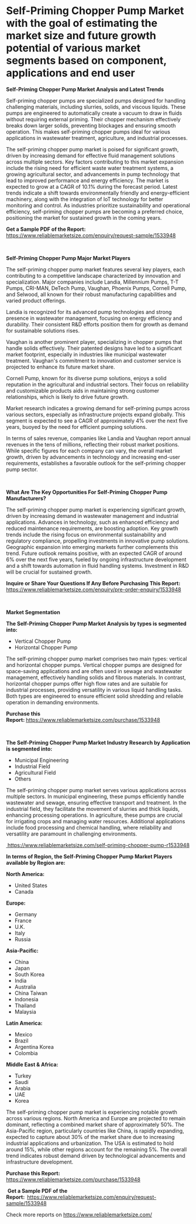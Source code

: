 <p><h1>Self-Priming Chopper Pump Market with the goal of estimating the market size and future growth potential of various market segments based on component, applications and end user</h1></p><p><strong>Self-Priming Chopper Pump Market Analysis and Latest Trends</strong></p>
<p><p>Self-priming chopper pumps are specialized pumps designed for handling challenging materials, including slurries, solids, and viscous liquids. These pumps are engineered to automatically create a vacuum to draw in fluids without requiring external priming. Their chopper mechanism effectively breaks down larger solids, preventing blockages and ensuring smooth operation. This makes self-priming chopper pumps ideal for various applications in wastewater treatment, agriculture, and industrial processes.</p><p>The self-priming chopper pump market is poised for significant growth, driven by increasing demand for effective fluid management solutions across multiple sectors. Key factors contributing to this market expansion include the rising need for efficient waste water treatment systems, a growing agricultural sector, and advancements in pump technology that lead to improved performance and energy efficiency. The market is expected to grow at a CAGR of 10.1% during the forecast period. Latest trends indicate a shift towards environmentally friendly and energy-efficient machinery, along with the integration of IoT technology for better monitoring and control. As industries prioritize sustainability and operational efficiency, self-priming chopper pumps are becoming a preferred choice, positioning the market for sustained growth in the coming years.</p></p>
<p><strong>Get a Sample PDF of the Report:&nbsp;</strong> <a href="https://www.reliablemarketsize.com/enquiry/request-sample/1533948?utm_campaign=3528&utm_medium=2&utm_source=Github&utm_content=ia&utm_term=11042025&utm_id=self-priming-chopper-pump">https://www.reliablemarketsize.com/enquiry/request-sample/1533948</a></p>
<p>&nbsp;</p>
<p><strong>Self-Priming Chopper Pump Major Market Players</strong></p>
<p><p>The self-priming chopper pump market features several key players, each contributing to a competitive landscape characterized by innovation and specialization. Major companies include Landia, Millennium Pumps, T-T Pumps, CRI-MAN, DeTech Pump, Vaughan, Phoenix Pumps, Cornell Pump, and Selwood, all known for their robust manufacturing capabilities and varied product offerings.</p><p>Landia is recognized for its advanced pump technologies and strong presence in wastewater management, focusing on energy efficiency and durability. Their consistent R&D efforts position them for growth as demand for sustainable solutions rises. </p><p>Vaughan is another prominent player, specializing in chopper pumps that handle solids effectively. Their patented designs have led to a significant market footprint, especially in industries like municipal wastewater treatment. Vaughan's commitment to innovation and customer service is projected to enhance its future market share.</p><p>Cornell Pump, known for its diverse pump solutions, enjoys a solid reputation in the agricultural and industrial sectors. Their focus on reliability and customizable products aids in maintaining strong customer relationships, which is likely to drive future growth.</p><p>Market research indicates a growing demand for self-priming pumps across various sectors, especially as infrastructure projects expand globally. This segment is expected to see a CAGR of approximately 4% over the next five years, buoyed by the need for efficient pumping solutions.</p><p>In terms of sales revenue, companies like Landia and Vaughan report annual revenues in the tens of millions, reflecting their robust market positions. While specific figures for each company can vary, the overall market growth, driven by advancements in technology and increasing end-user requirements, establishes a favorable outlook for the self-priming chopper pump sector.</p></p>
<p>&nbsp;</p>
<p><strong>What Are The Key Opportunities For Self-Priming Chopper Pump Manufacturers?</strong></p>
<p><p>The self-priming chopper pump market is experiencing significant growth, driven by increasing demand in wastewater management and industrial applications. Advances in technology, such as enhanced efficiency and reduced maintenance requirements, are boosting adoption. Key growth trends include the rising focus on environmental sustainability and regulatory compliance, propelling investments in innovative pump solutions. Geographic expansion into emerging markets further complements this trend. Future outlook remains positive, with an expected CAGR of around 6% over the next five years, fueled by ongoing infrastructure development and a shift towards automation in fluid handling systems. Investment in R&D will be crucial for sustained growth.</p></p>
<p><strong>Inquire or Share Your Questions If Any Before Purchasing This Report:</strong> <a href="https://www.reliablemarketsize.com/enquiry/pre-order-enquiry/1533948?utm_campaign=3528&utm_medium=2&utm_source=Github&utm_content=ia&utm_term=11042025&utm_id=self-priming-chopper-pump">https://www.reliablemarketsize.com/enquiry/pre-order-enquiry/1533948</a></p>
<p>&nbsp;</p>
<p><strong>Market Segmentation</strong></p>
<p><strong>The Self-Priming Chopper Pump Market Analysis by types is segmented into:</strong></p>
<p><ul><li>Vertical Chopper Pump</li><li>Horizontal Chopper Pump</li></ul></p>
<p><p>The self-priming chopper pump market comprises two main types: vertical and horizontal chopper pumps. Vertical chopper pumps are designed for space-saving applications and are often used in sewage and wastewater management, effectively handling solids and fibrous materials. In contrast, horizontal chopper pumps offer high flow rates and are suitable for industrial processes, providing versatility in various liquid handling tasks. Both types are engineered to ensure efficient solid shredding and reliable operation in demanding environments.</p></p>
<p><strong>Purchase this Report:&nbsp;</strong><a href="https://www.reliablemarketsize.com/purchase/1533948?utm_campaign=3528&utm_medium=2&utm_source=Github&utm_content=ia&utm_term=11042025&utm_id=self-priming-chopper-pump">https://www.reliablemarketsize.com/purchase/1533948</a></p>
<p>&nbsp;</p>
<p><strong>The Self-Priming Chopper Pump Market Industry Research by Application is segmented into:</strong></p>
<p><ul><li>Municipal Engineering</li><li>Industrial Field</li><li>Agricultural Field</li><li>Others</li></ul></p>
<p><p>The self-priming chopper pump market serves various applications across multiple sectors. In municipal engineering, these pumps efficiently handle wastewater and sewage, ensuring effective transport and treatment. In the industrial field, they facilitate the movement of slurries and thick liquids, enhancing processing operations. In agriculture, these pumps are crucial for irrigating crops and managing water resources. Additional applications include food processing and chemical handling, where reliability and versatility are paramount in challenging environments.</p></p>
<p><a href="https://www.reliablemarketsize.com/self-priming-chopper-pump-r1533948?utm_campaign=3528&utm_medium=2&utm_source=Github&utm_content=ia&utm_term=11042025&utm_id=self-priming-chopper-pump">&nbsp;https://www.reliablemarketsize.com/self-priming-chopper-pump-r1533948</a></p>
<p><strong>In terms of Region, the Self-Priming Chopper Pump Market Players available by Region are:</strong></p>
<p>
    <p> <strong> North America: </strong>
        <ul>
            <li>United States</li>
            <li>Canada</li>
        </ul>
        </p> 
    <p> <strong> Europe: </strong>
        <ul>
            <li>Germany</li>
            <li>France</li>
            <li>U.K.</li>
            <li>Italy</li>
            <li>Russia</li>
        </ul>
        </p> 
    <p> <strong> Asia-Pacific: </strong>
        <ul>
            <li>China</li>
            <li>Japan</li>
            <li>South Korea</li>
            <li>India</li>
            <li>Australia</li>
            <li>China Taiwan</li>
            <li>Indonesia</li>
            <li>Thailand</li>
            <li>Malaysia</li>
        </ul>
        </p> 
    <p> <strong> Latin America: </strong>
        <ul>
            <li>Mexico</li>
            <li>Brazil</li>
            <li>Argentina Korea</li>
            <li>Colombia</li>
        </ul>
        </p> 
    <p> <strong> Middle East & Africa: </strong>
        <ul>
            <li>Turkey</li>
            <li>Saudi</li>
            <li>Arabia</li>
            <li>UAE</li>
            <li>Korea</li>
        </ul>
    </p>
    </p>
<p><p>The self-priming chopper pump market is experiencing notable growth across various regions. North America and Europe are projected to remain dominant, reflecting a combined market share of approximately 50%. The Asia-Pacific region, particularly countries like China, is rapidly expanding, expected to capture about 30% of the market share due to increasing industrial applications and urbanization. The USA is estimated to hold around 15%, while other regions account for the remaining 5%. The overall trend indicates robust demand driven by technological advancements and infrastructure development.</p></p>
<p><strong>Purchase this Report: </strong><a href="https://www.reliablemarketsize.com/purchase/1533948?utm_campaign=3528&utm_medium=2&utm_source=Github&utm_content=ia&utm_term=11042025&utm_id=self-priming-chopper-pump">https://www.reliablemarketsize.com/purchase/1533948</a></p>
<p>&nbsp;<strong>Get a Sample PDF of the Report:&nbsp;&nbsp;</strong><a href="https://www.reliablemarketsize.com/enquiry/request-sample/1533948?utm_campaign=3528&utm_medium=2&utm_source=Github&utm_content=ia&utm_term=11042025&utm_id=self-priming-chopper-pump">https://www.reliablemarketsize.com/enquiry/request-sample/1533948</a></p>
<p><strong></strong></p>
<p>Check more reports on <a href="https://www.reliablemarketsize.com/?utm_campaign=3528&utm_medium=2&utm_source=Github&utm_content=ia&utm_term=11042025&utm_id=self-priming-chopper-pump">https://www.reliablemarketsize.com/</a></p>